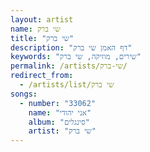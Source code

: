 ```yaml
---
layout: artist
name: שי ברק
title: "שי ברק"
description: "דף האמן שי ברק"
keywords: "שירים, מוזיקה, שי ברק"
permalink: /artists/שי-ברק/
redirect_from:
  - /artists/list/שי ברק
songs:
  - number: "33062"
    name: "אני יהודי"
    album: "סינגלים"
    artist: "שי ברק"
---
```

